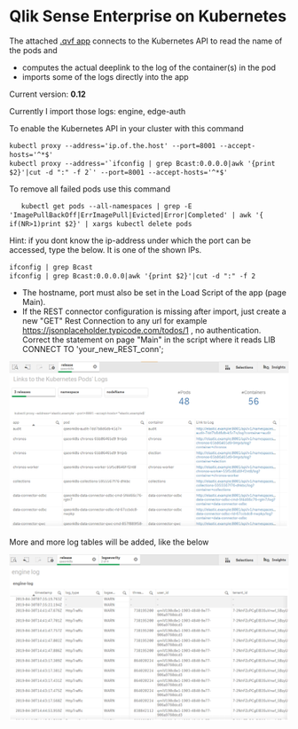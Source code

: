# Qlik Sense Enterprise on Kubernetes

The attached <a href="https://github.com/ChristofSchwarz/qs_on_Kubernetes/blob/master/QSEonK8s%20Logs.qvf?raw=true">.qvf app</a> connects to the Kubernetes API to read the name of the pods and 
 - computes the actual deeplink to the log of the container(s) in the pod
 - imports some of the logs directly into the app

Current version: __0.12__

Currently I import those logs: engine, edge-auth

 To enable the Kubernetes API in your cluster with this command
```
kubectl proxy --address='ip.of.the.host' --port=8001 --accept-hosts='^*$'
kubectl proxy --address='`ifconfig | grep Bcast:0.0.0.0|awk '{print $2}'|cut -d ":" -f 2`' --port=8001 --accept-hosts='^*$'
```

 To remove all failed pods use this command
```
   kubectl get pods --all-namespaces | grep -E 'ImagePullBackOff|ErrImagePull|Evicted|Error|Completed' | awk '{ if(NR>1)print $2}' | xargs kubectl delete pods
```

Hint: if you dont know the ip-address under which the port can be accessed, type the below. It is one of the shown IPs.
```
ifconfig | grep Bcast
ifconfig | grep Bcast:0.0.0.0|awk '{print $2}'|cut -d ":" -f 2
```

 * The hostname, port must also be set in the Load Script of the app (page Main).
 * If the REST connector configuration is missing after import, just create a new "GET" Rest Connection to any url for example https://jsonplaceholder.typicode.com/todos/1 , no authentication. Correct the statement on page "Main" in the script where it reads LIB CONNECT TO 'your_new_REST_conn';


![alttext](https://github.com/ChristofSchwarz/pics/raw/master/k8slog1.png "screenshot")

More and more log tables will be added, like the below

![alttext](https://github.com/ChristofSchwarz/pics/raw/master/k8slog2.png "screenshot")


